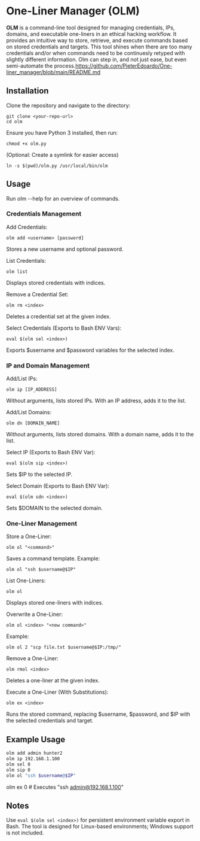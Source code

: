 # One-Liner Manager (OLM)

**OLM** is a command-line tool designed for managing credentials, IPs, domains, and executable one-liners in an ethical hacking workflow. It provides an intuitive way to store, retrieve, and execute commands based on stored credentials and targets. This tool shines when there are too many credentials and/or when commands need to be continuesly retyped with slightly different information. Olm can step in, and not just ease, but even semi-automate the process.https://github.com/PieterEdoardo/One-liner_manager/blob/main/README.md


## Installation

Clone the repository and navigate to the directory:

    git clone <your-repo-url>
    cd olm

Ensure you have Python 3 installed, then run:

    chmod +x olm.py

(Optional: Create a symlink for easier access)

    ln -s $(pwd)/olm.py /usr/local/bin/olm

## Usage

Run olm --help for an overview of commands.
### Credentials Management

Add Credentials:

    olm add <username> [password]

Stores a new username and optional password.

List Credentials:

    olm list

Displays stored credentials with indices.

Remove a Credential Set:

    olm rm <index>

Deletes a credential set at the given index.

Select Credentials (Exports to Bash ENV Vars):

    eval $(olm sel <index>)

Exports $username and $password variables for the selected index.

### IP and Domain Management

Add/List IPs:

    olm ip [IP_ADDRESS]

Without arguments, lists stored IPs.
With an IP address, adds it to the list.

Add/List Domains:

    olm dn [DOMAIN_NAME]

Without arguments, lists stored domains.
With a domain name, adds it to the list.

Select IP (Exports to Bash ENV Var):

    eval $(olm sip <index>)

Sets $IP to the selected IP.

Select Domain (Exports to Bash ENV Var):

    eval $(olm sdn <index>)

Sets $DOMAIN to the selected domain.

### One-Liner Management

Store a One-Liner:

    olm ol "<command>"

Saves a command template. Example:

    olm ol "ssh $username@$IP"

List One-Liners:

    olm ol

Displays stored one-liners with indices.

Overwrite a One-Liner:

    olm ol <index> "<new command>"

Example:

    olm ol 2 "scp file.txt $username@$IP:/tmp/"

Remove a One-Liner:

    olm rmol <index>

Deletes a one-liner at the given index.

Execute a One-Liner (With Substitutions):

    olm ex <index>

Runs the stored command, replacing $username, $password, and $IP with the selected credentials and target.

## Example Usage

```bash
olm add admin hunter2
olm ip 192.168.1.100
olm sel 0
olm sip 0
olm ol "ssh $username@$IP"
```
olm ex 0  # Executes "ssh admin@192.168.1.100"

## Notes

Use `eval $(olm sel <index>)` for persistent environment variable export in Bash.
The tool is designed for Linux-based environments; Windows support is not included.
